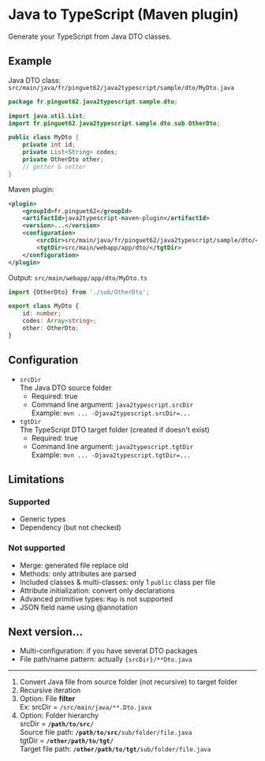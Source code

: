 # Java to TypeScript (Maven plugin)

Generate your TypeScript from Java DTO classes.

## Example

Java DTO class: `src/main/java/fr/pinguet62/java2typescript/sample/dto/MyDto.java`
```java
package fr.pinguet62.java2typescript.sample.dto;

import java.util.List;
import fr.pinguet62.java2typescript.sample.dto.sub.OtherDto;

public class MyDto {
	private int id;
	private List<String> codes;
	private OtherDto other;
	// getter & setter
}
```

Maven plugin:
```xml
<plugin>
	<groupId>fr.pinguet62</groupId>
	<artifactId>java2typescript-maven-plugin</artifactId>
	<version>...</version>
	<configuration>
		<srcDir>src/main/java/fr/pinguet62/java2typescript/sample/dto/</srcDir>
		<tgtDir>src/main/webapp/app/dto/</tgtDir>
	</configuration>
</plugin>
```

Output: `src/main/webapp/app/dto/MyDto.ts`
```typescript
import {OtherDto} from './sub/OtherDto';

export class MyDto {
	id: number;
	codes: Array<string>;
	other: OtherDto;
}
```

## Configuration

* `srcDir`  
	The Java DTO source folder
	* Required: true
	* Command line argument: `java2typescript.srcDir`  
	Example: `mvn ... -Djava2typescript.srcDir=...`
* `tgtDir`  
	The TypeScript DTO target folder (created if doesn't exist)
	* Required: true
	* Command line argument: `java2typescript.tgtDir`  
		Example: `mvn ... -Djava2typescript.tgtDir=...`

## Limitations

### Supported

* Generic types
* Dependency (but not checked)

### Not supported

* Merge: generated file replace old
* Methods: only attributes are parsed
* Included classes & multi-classes: only 1 `public` class per file
* Attribute initialization: convert only declarations
* Advanced primitive types: `Map` is not supported
* JSON field name using @annotation

## Next version...

* Multi-configuration: if you have several DTO packages
* File path/name pattern: actually `{srcDir}/**Dto.java`

___

1. Convert Java file from source folder (not recursive) to target folder
2. Recursive iteration
3. Option: File **filter**  
	Ex: srcDir = `/src/main/java/**.Dto.java`
4. Option: Folder hierarchy  
	srcDir = **`/path/to/src/`**  
	Source file path: **`/path/to/src/`**`sub/folder/file.java`  
	tgtDir = **`/other/path/to/tgt/`**  
	Target file path: **`/other/path/to/tgt/`**`sub/folder/file.java`